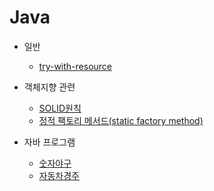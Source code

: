 # Java
- 일반
  - [try-with-resource](https://github.com/Naellu/TIL/blob/master/JAVA/try-with-resource.md)


- 객체지향 관련
  - [SOLID원칙](https://github.com/Naellu/TIL/blob/master/JAVA/OOP/SOLID.md)
  - [정적 팩토리 메서드(static factory method)](https://github.com/Naellu/TIL/blob/master/JAVA/OOP/Static-Factory-Method.md)


- 자바 프로그램
  - [숫자야구](https://github.com/Naellu/TIL/blob/master/JAVA/program/baseballgame.md)
  - [자동차경주](https://github.com/Naellu/TIL/blob/master/JAVA/program/racingcargame.md)
